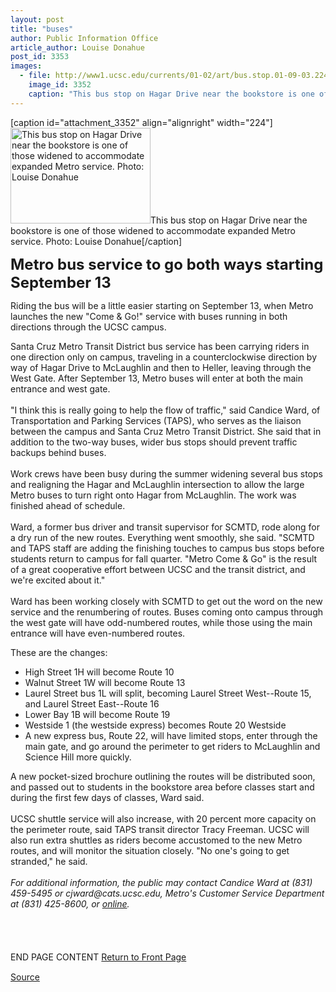 ```yaml
---
layout: post
title: "buses"
author: Public Information Office
article_author: Louise Donahue
post_id: 3353
images:
  - file: http://www1.ucsc.edu/currents/01-02/art/bus.stop.01-09-03.224.jpg
    image_id: 3352
    caption: "This bus stop on Hagar Drive near the bookstore is one of those widened to accommodate expanded Metro service. Photo: Louise Donahue"
---
```


[caption id="attachment_3352" align="alignright" width="224"]<a href="http://dev-ucsc-news.pantheonsite.io/wp-content/uploads/2001/09/bus.stop.01-09-03.224.jpg"><img class="size-full wp-image-3352" src="http://dev-ucsc-news.pantheonsite.io/wp-content/uploads/2001/09/bus.stop.01-09-03.224.jpg" alt="This bus stop on Hagar Drive near the bookstore is one of those widened to accommodate expanded Metro service. Photo: Louise Donahue" width="224" height="153" /></a>This bus stop on Hagar Drive near the bookstore is one of those widened to accommodate expanded Metro service. Photo: Louise Donahue[/caption]
<p>
  <font size="5"><b>Metro bus service to go both ways starting September 13</b></font>
</p>
<p>
  Riding the bus will be a little easier starting on September 13, when Metro launches the new "Come &amp; Go!" service with buses running in both directions through the UCSC campus.
</p>Santa Cruz Metro Transit District bus service has been carrying riders in one direction only on campus, traveling in a counterclockwise direction by way of Hagar Drive to McLaughlin and then to Heller, leaving through the West Gate. After September 13, Metro buses will enter at both the main entrance and west gate.<br>
<br>
"I think this is really going to help the flow of traffic," said Candice Ward, of Transportation and Parking Services (TAPS), who serves as the liaison between the campus and Santa Cruz Metro Transit District. She said that in addition to the two-way buses, wider bus stops should prevent traffic backups behind buses.<br>
<br>
Work crews have been busy during the summer widening several bus stops and realigning the Hagar and McLaughlin intersection to allow the large Metro buses to turn right onto Hagar from McLaughlin. The work was finished ahead of schedule.<br>
<br>
Ward, a former bus driver and transit supervisor for SCMTD, rode along for a dry run of the new routes. Everything went smoothly, she said. "SCMTD and TAPS staff are adding the finishing touches to campus bus stops before students return to campus for fall quarter. "Metro Come &amp; Go" is the result of a great cooperative effort between UCSC and the transit district, and we're excited about it."<br>
<br>
Ward has been working closely with SCMTD to get out the word on the new service and the renumbering of routes. Buses coming onto campus through the west gate will have odd-numbered routes, while those using the main entrance will have even-numbered routes.
<p>
  These are the changes:
</p>
<ul>
  <li>High Street 1H will become Route 10
  </li>
  <li>Walnut Street 1W will become Route 13
  </li>
  <li>Laurel Street bus 1L will split, becoming Laurel Street West--Route 15, and Laurel Street East--Route 16
  </li>
  <li>Lower Bay 1B will become Route 19
  </li>
  <li>Westside 1 (the westside express) becomes Route 20 Westside
  </li>
  <li>A new express bus, Route 22, will have limited stops, enter through the main gate, and go around the perimeter to get riders to McLaughlin and Science Hill more quickly.
  </li>
</ul>
<p>
  A new pocket-sized brochure outlining the routes will be distributed soon, and passed out to students in the bookstore area before classes start and during the first few days of classes, Ward said.<br>
  <br>
  UCSC shuttle service will also increase, with 20 percent more capacity on the perimeter route, said TAPS transit director Tracy Freeman. UCSC will also run extra shuttles as riders become accustomed to the new Metro routes, and will monitor the situation closely. "No one's going to get stranded," he said.<br>
  <br>
  <i>For additional information, the public may contact Candice Ward at (831) 459-5495 or cjward@cats.ucsc.edu, Metro's Customer Service Department at (831) 425-8600, or</i> <a href="http://www.scmtd.com."><i>online</i></a><i>.<br>
  <br></i><br>
  <br>
  <br>
  END PAGE CONTENT <a href="../../index.html">Return to Front Page</a> <img align="bottom" alt=" " border="0" height="1" src="../../images/trans.gif" width="385">
</p>
<p><a href="http://www1.ucsc.edu/currents/01-02/09-03/buses.html" title="Permalink to buses">Source</a></p>
